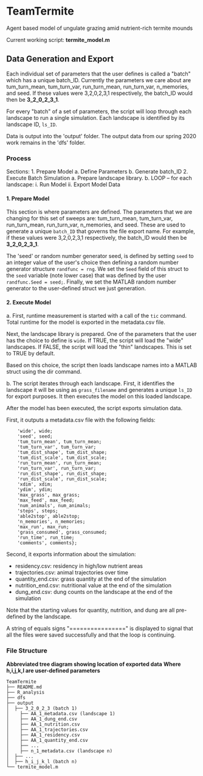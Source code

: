 # TeamTermite
Agent based model of ungulate grazing amid nutrient-rich termite mounds

Current working script: **termite_model.m**

## Data Generation and Export
Each individual set of parameters that the user defines is called a "batch" which has a unique batch_ID. Currently the parameters we care about are tum_turn_mean, tum_turn_var, run_turn_mean, run_turn_var, n_memories, and seed. If these values were 3,2,0,2,3,1 respectively, the batch_ID would then be **3_2_0_2_3_1**.

For every "batch" of a set of parameters, the script will loop through each landscape to run a single simulation. Each landscape is identified by its landscape ID, `ls_ID`.

Data is output into the 'output' folder. The output data from our spring 2020 work remains in the 'dfs' folder.

### Process
Sections:
     1. Prepare Model
        a. Define Parameters
        b. Generate batch_ID
     2. Execute Batch Simulation
        a. Prepare landscape library.
        b. LOOP – for each landscape:
            i. Run Model
            ii. Export Model Data

#### 1. Prepare Model
This section is where parameters are defined. The parameters that we are changing for this set of sweeps are: tum_turn_mean, tum_turn_var, run_turn_mean, run_turn_var, n_memories, and seed. These are used to generate a unique `batch_ID` that governs the file export name. For example, if these values were 3,2,0,2,3,1 respectively, the batch_ID would then be **3_2_0_2_3_1**.

The 'seed' or random number generator seed, is defined by setting `seed` to an integer value of the user's choice then defining a random number generator structure `randfunc = rng`. We set the `Seed` field of this struct to the `seed` variable (note lower case) that was defined by the user `randfunc.Seed = seed;`. Finally, we set the MATLAB random number generator to the user-defined struct we just generation.

#### 2. Execute Model
a. First, runtime measurement is started with a call of the `tic` command. Total runtime for the model is exported in the metadata.csv file.

Next, the landscape library is prepared. One of the parameters that the user has the choice to define is `wide`. If TRUE, the script will load the "wide" landscapes. If FALSE, the script will load the "thin" landscapes. This is set to TRUE by default.

Based on this choice, the script then loads landscape names into a MATLAB struct using the dir command.

b. The script iterates through each landscape.
First, it identifies the landscape it will be using as `grass_filename` and generates a unique `ls_ID` for export purposes. It then executes the model on this loaded landscape.

After the model has been executed, the script exports simulation data.

First, it outputs a metadata.csv file with the following fields:
```{'batch_ID', batch_ID;
    'wide', wide;
    'seed', seed;
    'tum_turn_mean', tum_turn_mean;
    'tum_turn_var', tum_turn_var;
    'tum_dist_shape', tum_dist_shape;
    'tum_dist_scale', tum_dist_scale;
    'run_turn_mean', run_turn_mean;
    'run_turn_var', run_turn_var;
    'run_dist_shape', run_dist_shape;
    'run_dist_scale', run_dist_scale;
    'xdim', xdim;
    'ydim', ydim;
    'max_grass', max_grass;
    'max_feed', max_feed;
    'num_animals', num_animals;
    'steps', steps;
    'able2stop', able2stop;
    'n_memories', n_memories;
    'max_run', max_run;
    'grass_consumed', grass_consumed;
    'run_time', run_time;
    'comments', comments};
```
Second, it exports information about the simulation:
- residency.csv: residency in high/low nutrient areas
- trajectories.csv: animal trajectories over time
- quantity_end.csv: grass quantity at the end of the simulation
- nutrition_end.csv: nutritional value at the end of the simulation
- dung_end.csv: dung counts on the landscape at the end of the simulation

Note that the starting values for quantity, nutrition, and dung are all pre-defined by the landscape.

A string of equals signs "================" is displayed to signal that all the files were saved successfully and that the loop is continuing.



### File Structure
**Abbreviated tree diagram showing location of exported data**
**Where h,i,j,k,l are user-defined parameters**
```
TeamTermite
├── README.md
├── R_analysis
├── dfs
├── output
│  ├── 3_2_0_2_3 (batch 1)
│    ├── AA_1_metadata.csv (landscape 1)
│    ├── AA_1_dung_end.csv
│    ├── AA_1_nutrition.csv
│    ├── AA_1_trajectories.csv
│    ├── AA_1_residency.csv
│    ├── AA_1_quantity_end.csv
│    ├── ...
│    ├── n_1_metadata.csv (landscape n)
│  ├── ...
│  ├── h_i_j_k_l (batch n)
└── termite_model.m
```
